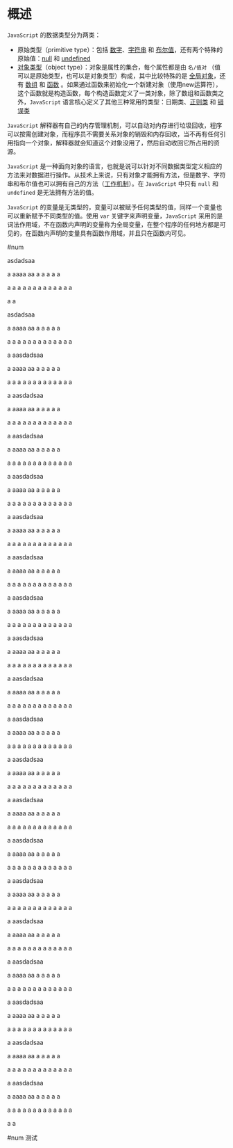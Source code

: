 
# 概述
 `JavaScript` 的数据类型分为两类：
- 原始类型（primitive type）：包括 [数字](#num)、[字符串](#string) 和 [布尔值](#bool)，还有两个特殊的原始值：[null](#null) 和 [undefined](#undefined)
- [对象类型](#第六章待补充)（object type）：对象是属性的集合，每个属性都是由 `名/值对` （值可以是原始类型，也可以是对象类型）构成，其中比较特殊的是 [全局对象](#global)，还有 [数组](#第七章待补充) 和 [函数](#第八章待补充) 。如果通过函数来初始化一个新建对象（使用new运算符），这个函数就是构造函数，每个构造函数定义了一类对象，除了数组和函数类之外，`JavaScript` 语言核心定义了其他三种常用的类型：日期类、[正则类](#第十章待补充) 和 [错误类](#第九章待补充)

`JavaScript` 解释器有自己的内存管理机制，可以自动对内存进行垃圾回收，程序可以按需创建对象，而程序员不需要关系对象的销毁和内存回收，当不再有任何引用指向一个对象，解释器就会知道这个对象没用了，然后自动收回它所占用的资源。

`JavaScript` 是一种面向对象的语言，也就是说可以针对不同数据类型定义相应的方法来对数据进行操作。从技术上来说，只有对象才能拥有方法，但是数字、字符串和布尔值也可以拥有自己的方法（[工作机制](#3.6待补充)）。在 `JavaScript` 中只有 `null` 和 `undefined` 是无法拥有方法的值。

`JavaScript` 的变量是无类型的，变量可以被赋予任何类型的值，同样一个变量也可以重新赋予不同类型的值。使用 `var` 关键字来声明变量，`JavaScript` 采用的是词法作用域，不在函数内声明的变量称为全局变量，在整个程序的任何地方都是可见的，在函数内声明的变量具有函数作用域，并且只在函数内可见。

#num

asdadsaa

a
aaaa
aa
a
a
a
a
a

a
a
a
a
a
a
a
a
a
a
a
a
a

a
a

asdadsaa

a
aaaa
aa
a
a
a
a
a

a
a
a
a
a
a
a
a
a
a
a
a
a

a
aasdadsaa

a
aaaa
aa
a
a
a
a
a

a
a
a
a
a
a
a
a
a
a
a
a
a

a
aasdadsaa

a
aaaa
aa
a
a
a
a
a

a
a
a
a
a
a
a
a
a
a
a
a
a

a
aasdadsaa

a
aaaa
aa
a
a
a
a
a

a
a
a
a
a
a
a
a
a
a
a
a
a

a
aasdadsaa

a
aaaa
aa
a
a
a
a
a

a
a
a
a
a
a
a
a
a
a
a
a
a

a
aasdadsaa

a
aaaa
aa
a
a
a
a
a

a
a
a
a
a
a
a
a
a
a
a
a
a

a
aasdadsaa

a
aaaa
aa
a
a
a
a
a

a
a
a
a
a
a
a
a
a
a
a
a
a

a
aasdadsaa

a
aaaa
aa
a
a
a
a
a

a
a
a
a
a
a
a
a
a
a
a
a
a

a
aasdadsaa

a
aaaa
aa
a
a
a
a
a

a
a
a
a
a
a
a
a
a
a
a
a
a

a
aasdadsaa

a
aaaa
aa
a
a
a
a
a

a
a
a
a
a
a
a
a
a
a
a
a
a

a
aasdadsaa

a
aaaa
aa
a
a
a
a
a

a
a
a
a
a
a
a
a
a
a
a
a
a

a
aasdadsaa

a
aaaa
aa
a
a
a
a
a

a
a
a
a
a
a
a
a
a
a
a
a
a

a
aasdadsaa

a
aaaa
aa
a
a
a
a
a

a
a
a
a
a
a
a
a
a
a
a
a
a

a
aasdadsaa

a
aaaa
aa
a
a
a
a
a

a
a
a
a
a
a
a
a
a
a
a
a
a

a
aasdadsaa

a
aaaa
aa
a
a
a
a
a

a
a
a
a
a
a
a
a
a
a
a
a
a

a
aasdadsaa

a
aaaa
aa
a
a
a
a
a

a
a
a
a
a
a
a
a
a
a
a
a
a

a
aasdadsaa

a
aaaa
aa
a
a
a
a
a

a
a
a
a
a
a
a
a
a
a
a
a
a

a
aasdadsaa

a
aaaa
aa
a
a
a
a
a

a
a
a
a
a
a
a
a
a
a
a
a
a

a
aasdadsaa

a
aaaa
aa
a
a
a
a
a

a
a
a
a
a
a
a
a
a
a
a
a
a

a
aasdadsaa

a
aaaa
aa
a
a
a
a
a

a
a
a
a
a
a
a
a
a
a
a
a
a

a
a







































#num
<span id="num">测试</span>
